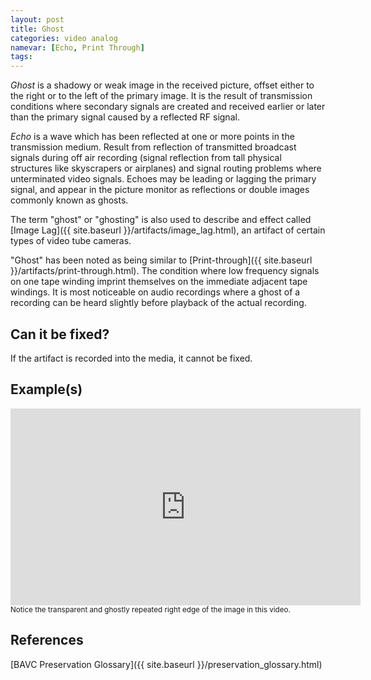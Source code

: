 ```yaml
---
layout: post
title: Ghost
categories: video analog
namevar: [Echo, Print Through]
tags:
---
```


_Ghost_ is a shadowy or weak image in the received picture, offset either to the right or to the left of the primary image. It is the result of transmission conditions where secondary signals are created and received earlier or later than the primary signal caused by a reflected RF signal.

_Echo_ is a wave which has been reflected at one or more points in the transmission medium. Result from reflection of transmitted broadcast signals during off air recording (signal reflection from tall physical structures like skyscrapers or airplanes) and signal routing problems where unterminated video signals. Echoes may be leading or lagging the primary signal, and appear in the picture monitor as reflections or double images commonly known as ghosts.

The term "ghost" or "ghosting" is also used to describe and effect called [Image Lag]({{ site.baseurl }}/artifacts/image_lag.html), an artifact of certain types of video tube cameras.

"Ghost" has been noted as being similar to [Print-through]({{ site.baseurl }}/artifacts/print-through.html). The condition where low frequency signals on one tape winding imprint themselves on the immediate adjacent tape windings. It is most noticeable on audio recordings where a ghost of a recording can be heard slightly before playback of the actual recording.

## Can it be fixed?

If the artifact is recorded into the media, it cannot be fixed.

## Example(s)

<iframe src="https://archive.org/embed/AVAAAnalogTransmissionGhost" width="560" height="315" frameborder="0" webkitallowfullscreen="true" mozallowfullscreen="true" allowfullscreen></iframe>
<sub>Notice the transparent and ghostly repeated right edge of the image in this video.</sub>

## References
[BAVC Preservation Glossary]({{ site.baseurl }}/preservation_glossary.html)
